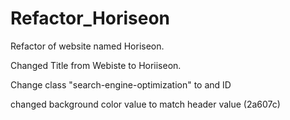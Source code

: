 # Refactor_Horiseon

Refactor of website named Horiseon. 

Changed Title from Webiste to Horiiseon. 

Change class "search-engine-optimization" to and ID

changed background color value to match header value (2a607c)

